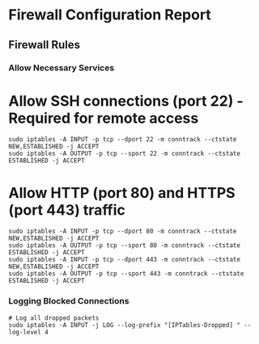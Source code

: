 # Firewall Configuration Report
## Firewall Rules
### Allow Necessary Services
# Allow SSH connections (port 22) - Required for remote access
```
sudo iptables -A INPUT -p tcp --dport 22 -m conntrack --ctstate NEW,ESTABLISHED -j ACCEPT
sudo iptables -A OUTPUT -p tcp --sport 22 -m conntrack --ctstate ESTABLISHED -j ACCEPT
```
# Allow HTTP (port 80) and HTTPS (port 443) traffic
```
sudo iptables -A INPUT -p tcp --dport 80 -m conntrack --ctstate NEW,ESTABLISHED -j ACCEPT
sudo iptables -A OUTPUT -p tcp --sport 80 -m conntrack --ctstate ESTABLISHED -j ACCEPT
sudo iptables -A INPUT -p tcp --dport 443 -m conntrack --ctstate NEW,ESTABLISHED -j ACCEPT
sudo iptables -A OUTPUT -p tcp --sport 443 -m conntrack --ctstate ESTABLISHED -j ACCEPT
```
### Logging Blocked Connections
```
# Log all dropped packets
sudo iptables -A INPUT -j LOG --log-prefix "[IPTables-Dropped] " --log-level 4
```







